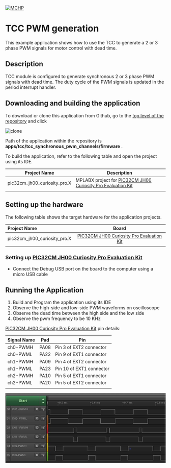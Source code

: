 [![MCHP](https://www.microchip.com/ResourcePackages/Microchip/assets/dist/images/logo.png)](https://www.microchip.com)

# TCC PWM generation

This example application shows how to use the TCC to generate a 2 or 3 phase PWM signals for motor control with dead time.

## Description

TCC module is configured to generate synchronous 2 or 3 phase PWM signals with dead time. The duty cycle of the PWM signals is updated in the period interrupt handler.

## Downloading and building the application

To download or clone this application from Github, go to the [top level of the repository](https://github.com/Microchip-MPLAB-Harmony/csp_apps_pic32cm_jh00_jh01) and click

![clone](../../../docs/images/clone.png)

Path of the application within the repository is **apps/tcc/tcc_synchronous_pwm_channels/firmware** .

To build the application, refer to the following table and open the project using its IDE.

| Project Name      | Description                                    |
| ----------------- | ---------------------------------------------- |
| pic32cm_jh00_curiosity_pro.X  | MPLABX project for [PIC32CM JH00 Curiosity Pro Evaluation Kit]() |
|||

## Setting up the hardware

The following table shows the target hardware for the application projects.

| Project Name| Board|
|:---------|:---------:|
| pic32cm_jh00_curiosity_pro.X | [PIC32CM JH00 Curiosity Pro Evaluation Kit]()
|||

### Setting up [PIC32CM JH00 Curiosity Pro Evaluation Kit]()

- Connect the Debug USB port on the board to the computer using a micro USB cable

## Running the Application

1. Build and Program the application using its IDE
2. Observe the high-side and low-side PWM waveforms on oscilloscope
3. Observe the dead time between the high side and the low side
4. Observe the pwm frequency to be 10 KHz

[PIC32CM JH00 Curiosity Pro Evaluation Kit]() pin details:

|Signal Name| Pad   | Pin |
|-----------|-------|-----|
| ch0-PWMH  | PA08  | Pin 3 of EXT2 connector |
| ch0-PWML  | PA22  | Pin 9 of EXT1 connector  |
| ch1-PWMH  | PA09  | Pin 4 of EXT2 connector |
| ch1-PWML  | PA23  | Pin 10 of EXT1 connector |
| ch2-PWMH  | PA10  | Pin 5 of EXT1 connector |
| ch2-PWML  | PA20  | Pin 5 of EXT2 connector |
||||


  ![output](images/output_tcc_synchronous_pwm_channels.png)
